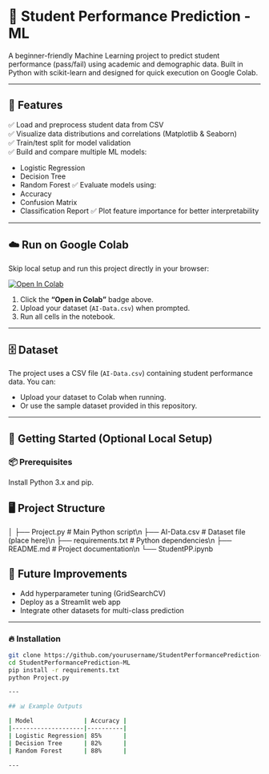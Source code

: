# 🎯 Student Performance Prediction - ML

A beginner-friendly Machine Learning project to predict student performance (pass/fail) using academic and demographic data. Built in Python with scikit-learn and designed for quick execution on Google Colab.

---

## 📌 Features

✅ Load and preprocess student data from CSV  
✅ Visualize data distributions and correlations (Matplotlib & Seaborn)  
✅ Train/test split for model validation  
✅ Build and compare multiple ML models:
- Logistic Regression
- Decision Tree
- Random Forest
✅ Evaluate models using:
- Accuracy
- Confusion Matrix
- Classification Report
✅ Plot feature importance for better interpretability

---

## ☁️ Run on Google Colab

Skip local setup and run this project directly in your browser:

[![Open In Colab](https://colab.research.google.com/assets/colab-badge.svg)](https://colab.research.google.com/drive/1pp3TyDoWrv21wqvIGDzPlODKHyct5mBR#scrollTo=vDQb4n4NPZxi)

1. Click the **“Open in Colab”** badge above.  
2. Upload your dataset (`AI-Data.csv`) when prompted.  
3. Run all cells in the notebook.

---

## 🗄️ Dataset

The project uses a CSV file (`AI-Data.csv`) containing student performance data. You can:
- Upload your dataset to Colab when running.
- Or use the sample dataset provided in this repository.

---

## 🚀 Getting Started (Optional Local Setup)

### 📦 Prerequisites
Install Python 3.x and pip.

## 🖥️ Project Structure
│
├── Project.py # Main Python script\n
├── AI-Data.csv # Dataset file (place here)\n
├── requirements.txt # Python dependencies\n
├── README.md # Project documentation\n
└── StudentPP.ipynb


## 🌟 Future Improvements
- Add hyperparameter tuning (GridSearchCV)
- Deploy as a Streamlit web app
- Integrate other datasets for multi-class prediction

---

### 🔥 Installation
```bash
git clone https://github.com/yourusername/StudentPerformancePrediction-ML.git
cd StudentPerformancePrediction-ML
pip install -r requirements.txt
python Project.py

---

## 📊 Example Outputs

| Model              | Accuracy |
|--------------------|----------|
| Logistic Regression| 85%      |
| Decision Tree      | 82%      |
| Random Forest      | 88%      |

---
